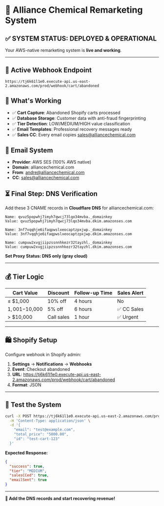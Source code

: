 # 🚀 Alliance Chemical Remarketing System

## ✅ **SYSTEM STATUS: DEPLOYED & OPERATIONAL**

Your AWS-native remarketing system is **live and working**.

---

## 🔗 **Active Webhook Endpoint**
```
https://tj6k61l1e0.execute-api.us-east-2.amazonaws.com/prod/webhook/cart/abandoned
```

## 🎯 **What's Working**
- ✅ **Cart Capture**: Abandoned Shopify carts processed
- ✅ **Database Storage**: Customer data with anti-fraud fingerprinting  
- ✅ **Tier Detection**: LOW/MEDIUM/HIGH value classification
- ✅ **Email Templates**: Professional recovery messages ready
- ✅ **Sales CC**: Every email copies sales@alliancechemical.com

## 📧 **Email System**
- **Provider**: AWS SES (100% AWS native)
- **Domain**: alliancechemical.com 
- **From**: andre@alliancechemical.com
- **CC**: sales@alliancechemical.com

## ⏳ **Final Step: DNS Verification**

Add these 3 CNAME records in **Cloudflare DNS** for alliancechemical.com:

```
Name: qvuz5popwhj7imyh7qwcj73lqo34mvba._domainkey
Value: qvuz5popwhj7imyh7qwcj73lqo34mvba.dkim.amazonses.com

Name: 3nf7vqqhje6ifaqpwslxeocaptzpxjwp._domainkey  
Value: 3nf7vqqhje6ifaqpwslxeocaptzpxjwp.dkim.amazonses.com

Name: cumpuw2xvgjiipzssnnhkezr32tayzhl._domainkey
Value: cumpuw2xvgjiipzssnnhkezr32tayzhl.dkim.amazonses.com
```

**Set Proxy Status: DNS only (gray cloud)**

---

## 💰 **Tier Logic**
| Cart Value | Discount | Follow-up Time | Sales Alert |
|------------|----------|----------------|-------------|
| ≤ $1,000 | 10% off | 4 hours | No |
| $1,001-$10,000 | 5% off | 6 hours | ✅ CC Sales |
| > $10,000 | Call sales | 1 hour | ✅ Urgent |

---

## 🛍️ **Shopify Setup**

Configure webhook in Shopify admin:
1. **Settings** → **Notifications** → **Webhooks**
2. **Event**: Checkout abandoned
3. **URL**: https://tj6k61l1e0.execute-api.us-east-2.amazonaws.com/prod/webhook/cart/abandoned
4. **Format**: JSON

---

## 🧪 **Test the System**

```bash
curl -X POST https://tj6k61l1e0.execute-api.us-east-2.amazonaws.com/prod/webhook/cart/abandoned \
  -H 'Content-Type: application/json' \
  -d '{
    "email": "test@example.com",
    "total_price": "5000.00",
    "id": "test-cart-123"
  }'
```

**Expected Response:**
```json
{
  "success": true,
  "tier": "MEDIUM",
  "salesCCed": true,
  "emailSent": true
}
```

---

**🎉 Add the DNS records and start recovering revenue!**